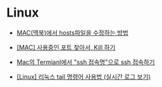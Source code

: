 # Linux

- [MAC(맥북)에서 hosts파일을 수정하는 방법](https://blog.stories.pe.kr/530)

- [[MAC] 사용중인 포트 찾아서, Kill 하기](https://88240.tistory.com/475)

- [Mac의 Termianl에서 "ssh 접속명"으로 ssh 접속하기](https://engineer-mole.tistory.com/348)

- [[Linux] 리눅스 tail 명령어 사용법 (실시간 로그 보기)](https://coding-factory.tistory.com/801#google_vignette)
